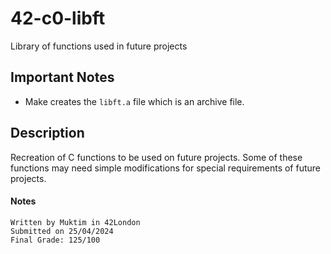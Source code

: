 # 42-c0-libft
Library of functions used in future projects

## **Important Notes**
- Make creates the `libft.a` file which is an archive file.

## **Description**
Recreation of C functions to be used on future projects. Some of these functions may need simple modifications for special requirements of future projects.

#### **Notes**
    Written by Muktim in 42London
    Submitted on 25/04/2024
    Final Grade: 125/100
